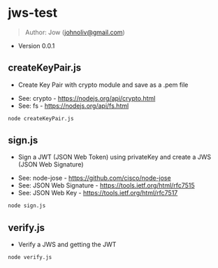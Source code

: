 # jws-test

> Author: Jow (johnoliv@gmail.com)
* Version 0.0.1

## createKeyPair.js
* Create Key Pair with crypto module and save as a .pem file
- See: crypto - https://nodejs.org/api/crypto.html
- See: fs - https://nodejs.org/api/fs.html

```bash
node createKeyPair.js
```

## sign.js
* Sign a JWT (JSON Web Token) using privateKey and create a JWS (JSON Web Signature)
- See: node-jose - https://github.com/cisco/node-jose
- See: JSON Web Signature - https://tools.ietf.org/html/rfc7515
- See: JSON Web Key - https://tools.ietf.org/html/rfc7517

```bash
node sign.js
```

## verify.js
* Verify a JWS and getting the JWT

```bash
node verify.js
```